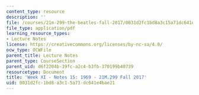 ```yaml
---
content_type: resource
description: ''
file: /courses/21m-299-the-beatles-fall-2017/0031d2fc1bd8a3c15a71dc641e4bae21_MIT21M_299F17_Notes15.pdf
file_type: application/pdf
learning_resource_types:
- Lecture Notes
license: https://creativecommons.org/licenses/by-nc-sa/4.0/
ocw_type: OCWFile
parent_title: Lecture Notes
parent_type: CourseSection
parent_uid: d6f2204b-39fc-a2c4-b3fb-370199b40739
resourcetype: Document
title: 'Week XI - Notes 15: 1969 - 21M.299 Fall 2017'
uid: 0031d2fc-1bd8-a3c1-5a71-dc641e4bae21
---
```

